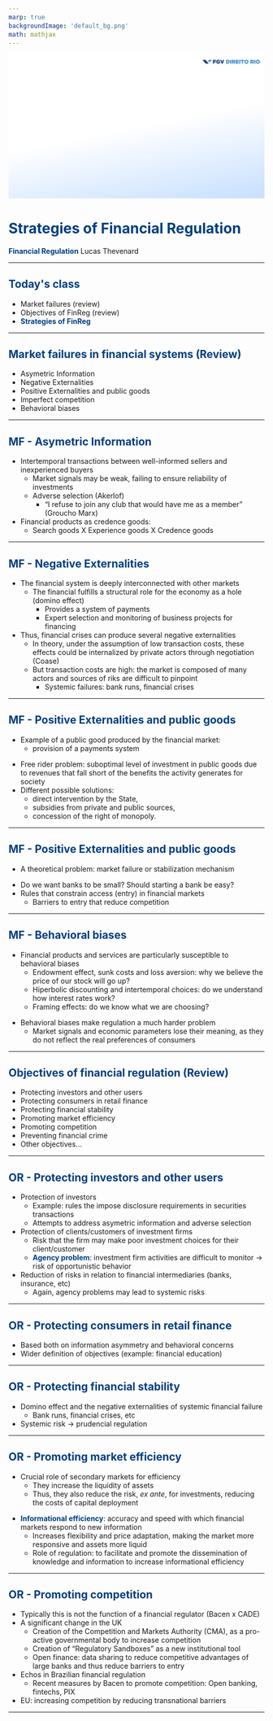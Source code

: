 ```yaml
---
marp: true
backgroundImage: 'default_bg.png'
math: mathjax
---
```

<style>
section {
  background-image: url(default_bg.png);
}
h1, h2, h3, strong {
  color: #003E7E;
}
h3, h4, h5 {
  text-align: center;
}
h4, h5 {
  font-weight: normal;
}
h1 {
  font-size: 200%;
}
h2, h3 {
  font-size: 150%;
}
h4 {
  font-size: 100%;
}
h5 {
  font-size: 75%;
}
header, a {
  color: #058ED0;
}
header {
  font-size: 85%;
}
footer {
  color: black;
  font-size: 60%;
}
blockquote {
  background: #f9f9f9;
  font-style: italic;
  font-family: Verdana;
  font-size: 80%;
  line-height: 170%;
  border-left: 10px solid #ccc;
  margin: 1.5em 20px;
  padding: 1.2em 30px;
  quotes: "\201C""\201D""\2018""\2019";
}
blockquote p {
  display: inline;
}
section::after {
  content: attr(data-marpit-pagination) ' / ' attr(data-marpit-pagination-total);
  color: #003E7E;
  font-size: 60%;
}
table {
  margin-left: auto;
  margin-right: auto;
}
th {
  background-color: #003E7E;
  color: white
}
.columns {
  display: grid;
  grid-template-columns: repeat(2, minmax(0, 1fr));
  gap: 1rem;
}
.columns3 {
  display: grid;
  grid-template-columns: repeat(3, minmax(0, 1fr));
  gap: 1rem;
}
span.under {
  text-decoration: underline;
}
td.game, tr.game {
  background-color: white;
  text-align: center;
}
tr.game.action.player1, td.game.action.player1 {
  background-color: #f8f8f8;
  color: #058ED0;
  font-weight: bold;
}
tr.game.action.player2, td.game.action.player2 {
  background-color: #f8f8f8;
  color: #003E7E;
  font-weight: bold;
}
span.payoff.player1 {
  color: #058ED0;
  font-weight: bold;
}
span.payoff.player2 {
  color: #003E7E;
  font-weight: bold;
}
span.fade {
  color: lightgray!important;
}
td.eliminated {
  color: lightgray!important;
  text-decoration: line-through!important;
}
td.eliminated > span {
  color: lightgray!important;
  text-decoration: line-through!important;
}
td.player1 {
  height: 80px;
  width: 80px;
}
</style>

![bg](section_bg.png)

# Strategies of Financial Regulation 
**Financial Regulation**
Lucas Thevenard

---
<!-- 
paginate: true 
header: Strategies of Financial Regulation
footer: lucas.gomes@fgv.br | 01/04/2024
-->

## Today's class
- Market failures (review)
- Objectives of FinReg (review)
- **Strategies of FinReg**

---

## Market failures in financial systems (Review)

* Asymetric Information
* Negative Externalities
* Positive Externalities and public goods
* Imperfect competition
* Behavioral biases

---

## MF - Asymetric Information

* Intertemporal transactions between well-informed sellers and inexperienced buyers
    - Market signals may be weak, failing to ensure reliability of investments
    * Adverse selection (Akerlof)
        - “I refuse to join any club that would have me as a member” (Groucho Marx)
* Financial products as credence goods:
    - Search goods X Experience goods X Credence goods

---

## MF - Negative Externalities

* The financial system is deeply interconnected with other markets
    - The financial fulfills a structural role for the economy as a hole (domino effect)
        - Provides a system of payments
        - Expert selection and monitoring of business projects for financing
* Thus, financial crises can produce several negative externalities
    * In theory, under the assumption of low transaction costs, these effects could be internalized by private actors through negotiation (Coase)
    * But transaction costs are high: the market is composed of many actors and sources of riks are difficult to pinpoint
      - Systemic failures: bank runs, financial crises

---

## MF - Positive Externalities and public goods

- Example of a public good produced by the financial market: 
  - provision of a payments system
* Free rider problem: suboptimal level of investment in public goods due to revenues that fall short of the benefits the activity generates for society
* Different possible solutions:
  - direct intervention by the State, 
  - subsidies from private and public sources, 
  - concession of the right of monopoly.

---

## MF - Positive Externalities and public goods

- A theoretical problem: market failure or stabilization mechanism
* Do we want banks to be small? Should starting a bank be easy?
* Rules that constrain access (entry) in financial markets
    - Barriers to entry that reduce competition

---

## MF - Behavioral biases

- Financial products and services are particularly susceptible to behavioral biases
    * Endowment effect, sunk costs and loss aversion: why we believe the price of our stock will go up?
    * Hiperbolic discounting and intertemporal choices: do we understand how interest rates work?
    * Framing effects: do we know what we are choosing?
* Behavioral biases make regulation a much harder problem
    - Market signals and economic parameters lose their meaning, as they do not reflect the real preferences of consumers

---

## Objectives of financial regulation (Review)

* Protecting investors and other users
* Protecting consumers in retail finance
* Protecting financial stability
* Promoting market efficiency
* Promoting competition
* Preventing financial crime
* Other objectives...

---

## OR - Protecting investors and other users

* Protection of investors
    - Example: rules the impose disclosure requirements in securities transactions
    - Attempts to address asymetric information and adverse selection
* Protection of clients/customers of investment firms
    - Risk that the firm may make poor investment choices for their client/customer
    - **Agency problem**: investment firm activities are difficult to monitor -> risk of opportunistic behavior
* Reduction of risks in relation to financial intermediaries (banks, insurance, etc)
    - Again, agency problems may lead to systemic risks

---

## OR - Protecting consumers in retail finance

- Based both on information asymmetry and behavioral concerns
- Wider definition of objectives (example: financial education)

---

## OR - Protecting financial stability

- Domino effect and the negative externalities of systemic financial failure
  - Bank runs, financial crises, etc
- Systemic risk → prudencial regulation

---

## OR - Promoting market efficiency

- Crucial role of secondary markets for efficiency
  - They increase the liquidity of assets
  - Thus, they also reduce the risk, *ex ante*, for investments, reducing the costs of capital deployment
* **Informational efficiency**: accuracy and speed with which financial markets respond to new information
  - Increases flexibility and price adaptation, making the market more responsive and assets more liquid
  - Role of regulation: to facilitate and promote the dissemination of knowledge and information to increase informational efficiency

---

## OR - Promoting competition

* Typically this is not the function of a financial regulator (Bacen x CADE)
* A significant change in the UK
  - Creation of the Competition and Markets Authority (CMA), as a pro-active governmental body to increase competition
  - Creation of “Regulatory Sandboxes” as a new institutional tool
  - Open finance: data sharing to reduce competitive advantages of large banks and thus reduce barriers to entry
* Echos in Brazilian financial regulation
    - Recent measures by Bacen to promote competition: Open banking, fintechs, PIX
* EU: increasing competition by reducing transnational barriers

---

